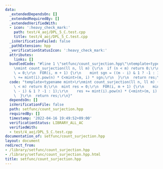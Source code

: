 ```yaml
---
data:
  _extendedDependsOn: []
  _extendedRequiredBy: []
  _extendedVerifiedWith:
  - icon: ':heavy_check_mark:'
    path: test/4_aoj/DPL_5_C.test.cpp
    title: test/4_aoj/DPL_5_C.test.cpp
  _isVerificationFailed: false
  _pathExtension: hpp
  _verificationStatusIcon: ':heavy_check_mark:'
  attributes:
    links: []
  bundledCode: "#line 1 \"setfunc/count_surjection.hpp\"\ntemplate<typename mint>\r\
    \nmint count_surjection(ll n, ll m) {\r\n  if (n < m) return 0;\r\n  mint res\
    \ = 0;\r\n  FOR(i, m + 1) {\r\n    mint sgn = ((m - i) & 1 ? -1 : 1);\r\n    res\
    \ += mint(i).pow(n) * C<mint>(m, i) * sgn;\r\n  }\r\n  return res;\r\n}\n"
  code: "template<typename mint>\r\nmint count_surjection(ll n, ll m) {\r\n  if (n\
    \ < m) return 0;\r\n  mint res = 0;\r\n  FOR(i, m + 1) {\r\n    mint sgn = ((m\
    \ - i) & 1 ? -1 : 1);\r\n    res += mint(i).pow(n) * C<mint>(m, i) * sgn;\r\n\
    \  }\r\n  return res;\r\n}"
  dependsOn: []
  isVerificationFile: false
  path: setfunc/count_surjection.hpp
  requiredBy: []
  timestamp: '2022-04-16 19:49:52+09:00'
  verificationStatus: LIBRARY_ALL_AC
  verifiedWith:
  - test/4_aoj/DPL_5_C.test.cpp
documentation_of: setfunc/count_surjection.hpp
layout: document
redirect_from:
- /library/setfunc/count_surjection.hpp
- /library/setfunc/count_surjection.hpp.html
title: setfunc/count_surjection.hpp
---
```

